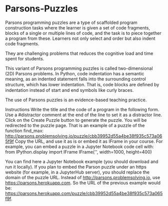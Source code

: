 # Parsons-Puzzles
Parsons programming puzzles are a type of scaffolded program construction tasks where the learner is given a set of code fragments, blocks of a single or multiple lines of code, and the task is to piece together a program from these. Learners not only select and order but also indent code fragments.

They are challenging problems that reduces the cognitive load and time spent for students.

This variant of Parsons programming puzzles is called two-dimensional (2D) Parsons problems. In Python, code indentation has a semantic meaning, as an indented statement falls into the surrounding control structure, which has lower indentation. That is, code blocks are deﬁned by indentation instead of start and end symbols like curly braces.

The use of Parsons puzzles is an evidence-based teaching practice.

Instructions
Write the title and the code of a program in the following form. Use a #distractor comment at the end of the line to set it as a distractor line.
Click on the Create Puzzle button to generate the puzzle. You will be redirected to the puzzle page.
That is an example of a puzzle of the function find_max: http://parsons.problemsolving.io/puzzle/cbb39952d55a4be38f935c573a065f9f
Copy the URL, and use it as is or embed it as IFrame in your course. For example, you can embed a puzzle in a Jupyter Notebook code cell with:
          from IPython.display import IFrame
          IFrame('<puzzle url>', width=1000, height=400)
        
You can find here a Jupyter Notebook example (you should download and run it locally).
If you plan to embed the Parson puzzle under an https website (for example, in a JupyterHub server), you should replace the domain of the puzzle URL. Instead of http://parsons.problemsolving.io, use https://parsons.herokuapp.com.
So the URL of the previous example would be: https://parsons.herokuapp.com/puzzle/cbb39952d55a4be38f935c573a065f9f. 
